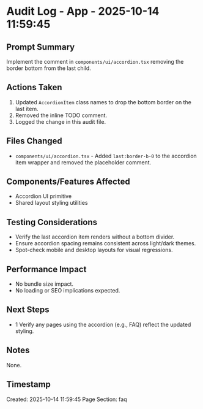 # Audit Log - App - 2025-10-14 11:59:45

## Prompt Summary

Implement the comment in `components/ui/accordion.tsx` removing the border bottom from the last child.

## Actions Taken

1. Updated `AccordionItem` class names to drop the bottom border on the last item.
2. Removed the inline TODO comment.
3. Logged the change in this audit file.

## Files Changed

- `components/ui/accordion.tsx` - Added `last:border-b-0` to the accordion item wrapper and removed the placeholder comment.

## Components/Features Affected

- Accordion UI primitive
- Shared layout styling utilities

## Testing Considerations

- Verify the last accordion item renders without a bottom divider.
- Ensure accordion spacing remains consistent across light/dark themes.
- Spot-check mobile and desktop layouts for visual regressions.

## Performance Impact

- No bundle size impact.
- No loading or SEO implications expected.

## Next Steps

- 1 Verify any pages using the accordion (e.g., FAQ) reflect the updated styling.

## Notes

None.

## Timestamp

Created: 2025-10-14 11:59:45
Page Section: faq
